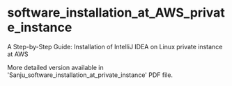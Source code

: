# software_installation_at_AWS_private_instance

A Step-by-Step Guide: Installation of IntelliJ
IDEA on Linux private instance at AWS

More detailed version available in 'Sanju_software_installation_at_private_instance' PDF file.
